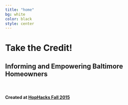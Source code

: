 ```yaml
---
title: "home"
bg: white
color: black
style: center
---
```


# Take the Credit!

<!-- <span class="fa-stack subtlecircle" style="font-size:100px; background:rgba(255,166,0,0.5)"> -->
<span class="fa-stack subtlecircle" style="font-size:100px; background:rgba(0,0,0,0.5)">
  <i class="fa fa-circle fa-stack-2x text-orange"></i>
  <i class="fa fa-map-o fa-stack-1x text-black"></i>
</span>

## Informing and Empowering Baltimore Homeowners

<br>

#### Created at [HopHacks Fall 2015](https://hophacks.com/)
